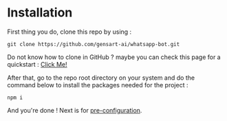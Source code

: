 # Installation  

First thing you do, clone this repo by using :  
```terminal
git clone https://github.com/gensart-ai/whatsapp-bot.git
```
Do not know how to clone in GitHub ? maybe you can check this page for a quickstart : [Click Me!](https://docs.github.com/en/repositories/creating-and-managing-repositories/cloning-a-repository)

After that, go to the repo root directory on your system and do the command below to install the packages needed for the project :
```terminal
npm i
```  

And you're done ! Next is for [pre-configuration](./CONFIGURATIONS.md).
